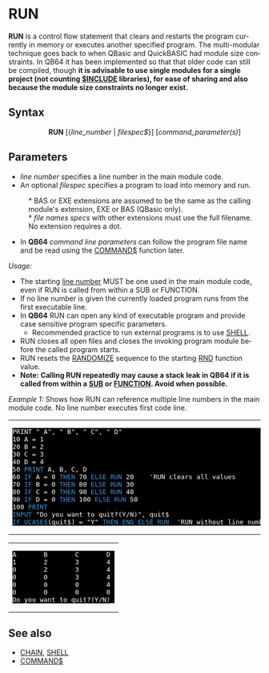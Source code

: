 <style>pre.codeide, pre.outputfixed, .outputcrt0 { background-color: #000 !important; color: #FFF !important; }</style><!DOCTYPE html>
<html class="client-nojs" dir="ltr" lang="en">
<head>
<title>RUN - QB64 Phoenix Edition Wiki</title>
</head>
<body class="mediawiki ltr sitedir-ltr mw-hide-empty-elt ns-0 ns-subject page-RUN rootpage-RUN skin-vector action-view skin-vector-legacy vector-feature-language-in-header-enabled vector-feature-language-in-main-page-header-disabled vector-feature-language-alert-in-sidebar-disabled vector-feature-sticky-header-disabled vector-feature-sticky-header-edit-disabled vector-feature-table-of-contents-disabled vector-feature-visual-enhancement-next-disabled">
<div class="mw-body" id="content" role="main">
<a id="top"></a>
<h1 class="firstHeading mw-first-heading" id="firstHeading"><span class="mw-page-title-main">RUN</span></h1>
<div class="vector-body" id="bodyContent">
<div class="mw-body-content mw-content-ltr" dir="ltr" id="mw-content-text" lang="en"><div class="mw-parser-output"><p><b>RUN</b> is a control flow statement that clears and restarts the program currently in memory or executes another specified program.
The multi-modular technique goes back to when QBasic and QuickBASIC had module size constraints. In QB64 it has been implemented so that that older code can still be compiled, though <b>it is advisable to use single modules for a single project (not counting <a href="$INCLUDE" title="$INCLUDE">$INCLUDE</a> libraries), for ease of sharing and also because the module size constraints no longer exist.</b>
</p>
<h2><span class="mw-headline" id="Syntax">Syntax</span></h2>
<dl><dd><dl><dd><b>RUN</b> [{<i>line_number</i> | <i>filespec$</i>}] [<i>command_parameter(s)</i>]</dd></dl></dd></dl>
<p>
</p>
<h2><span class="mw-headline" id="Parameters">Parameters</span></h2>
<ul><li><i>line number</i> specifies a line number in the main module code.</li>
<li>An optional <i>filespec</i> specifies a program to load into memory and run.</li></ul>
<dl><dd>* BAS or EXE extensions are assumed to be the same as the calling module's extension, EXE or BAS (QBasic only).</dd>
<dd>* <i>file names specs</i> with other extensions must use the full filename. No extension requires a dot.</dd></dl>
<ul><li>In <b>QB64</b> <i>command line parameters</i> can follow the program file name and be read using the <a href="COMMAND$" title="COMMAND$">COMMAND$</a> function later.</li></ul>
<p>
<i>Usage:</i>
</p>
<ul><li>The starting <a href="Line_number" title="Line number">line number</a> MUST be one used in the main module code, even if RUN is called from within a SUB or FUNCTION.</li>
<li>If no line number is given the currently loaded program runs from the first executable line.</li>
<li>In <b>QB64</b> RUN can open any kind of executable program and provide case sensitive program specific parameters.
<ul><li>Recommended practice to run external programs is to use <a href="SHELL" title="SHELL">SHELL</a>.</li></ul></li>
<li>RUN closes all open files and closes the invoking program module before the called program starts.</li>
<li>RUN resets the <a href="RANDOMIZE" title="RANDOMIZE">RANDOMIZE</a> sequence to the starting <a href="RND" title="RND">RND</a> function value.</li>
<li><b>Note: Calling RUN repeatedly may cause a stack leak in QB64 if it is called from within a <a href="SUB" title="SUB">SUB</a> or <a href="FUNCTION" title="FUNCTION">FUNCTION</a>. Avoid when possible.</b></li></ul>
<p>
<i>Example 1:</i> Shows how RUN can reference multiple line numbers in the main module code. No line number executes first code line.
</p>
<table cellpadding="15px" width="100%">
<tbody><tr>
<td><pre class="codeide">PRINT " A", " B", " C", " D"
10 A = 1
20 B = 2
30 C = 3
40 D = 4
50 <a href="PRINT" title="PRINT"><span style="color:#4593D8;">PRINT</span></a> A, B, C, D
60 <a href="IF...THEN" title="IF...THEN"><span style="color:#4593D8;">IF</span></a> A = 0 <a href="THEN" title="THEN"><span style="color:#4593D8;">THEN</span></a> 70 <a href="ELSE" title="ELSE"><span style="color:#4593D8;">ELSE</span></a> <a class="mw-selflink selflink"><span style="color:#4593D8;">RUN</span></a> 20    'RUN clears all values
70 <a href="IF...THEN" title="IF...THEN"><span style="color:#4593D8;">IF</span></a> B = 0 <a href="THEN" title="THEN"><span style="color:#4593D8;">THEN</span></a> 80 <a href="ELSE" title="ELSE"><span style="color:#4593D8;">ELSE</span></a> <a class="mw-selflink selflink"><span style="color:#4593D8;">RUN</span></a> 30
80 <a href="IF...THEN" title="IF...THEN"><span style="color:#4593D8;">IF</span></a> C = 0 <a href="THEN" title="THEN"><span style="color:#4593D8;">THEN</span></a> 90 <a href="ELSE" title="ELSE"><span style="color:#4593D8;">ELSE</span></a> <a class="mw-selflink selflink"><span style="color:#4593D8;">RUN</span></a> 40
90 <a href="IF...THEN" title="IF...THEN"><span style="color:#4593D8;">IF</span></a> D = 0 <a href="THEN" title="THEN"><span style="color:#4593D8;">THEN</span></a> 100 <a href="ELSE" title="ELSE"><span style="color:#4593D8;">ELSE</span></a> <a class="mw-selflink selflink"><span style="color:#4593D8;">RUN</span></a> 50
100 <a href="PRINT" title="PRINT"><span style="color:#4593D8;">PRINT</span></a>
<a href="INPUT" title="INPUT"><span style="color:#4593D8;">INPUT</span></a> "Do you want to quit?(Y/N)", quit$
<a href="IF...THEN" title="IF...THEN"><span style="color:#4593D8;">IF</span></a> <a href="UCASE$" title="UCASE$"><span style="color:#4593D8;">UCASE$</span></a>(quit$) = "Y" <a href="THEN" title="THEN"><span style="color:#4593D8;">THEN</span></a> <a href="END" title="END"><span style="color:#4593D8;">END</span></a> <a href="ELSE" title="ELSE"><span style="color:#4593D8;">ELSE</span></a> <a class="mw-selflink selflink"><span style="color:#4593D8;">RUN</span></a>  'RUN without line number executes at first code line
</pre>
</td></tr></tbody></table>
<table cellpadding="15px" width="100%">
<tbody><tr>
<td><pre class="outputcrt0">A       B       C       D
1       2       3       4
0       2       3       4
0       0       3       4
0       0       0       4
0       0       0       0
Do you want to quit?(Y/N)_
</pre>
</td></tr></tbody></table>
<p>
</p>
<h2><span class="mw-headline" id="See_also">See also</span></h2>
<ul><li><a href="CHAIN" title="CHAIN">CHAIN</a>, <a href="SHELL" title="SHELL">SHELL</a></li>
<li><a href="COMMAND$" title="COMMAND$">COMMAND$</a></li></ul>
<p>
</p>
<!-- 
NewPP limit report
Cached time: 20240715060243
Cache expiry: 86400
Reduced expiry: false
Complications: [show‐toc]
CPU time usage: 0.045 seconds
Real time usage: 0.095 seconds
Preprocessor visited node count: 197/1000000
Post‐expand include size: 1921/2097152 bytes
Template argument size: 213/2097152 bytes
Highest expansion depth: 3/100
Expensive parser function count: 0/100
Unstrip recursion depth: 0/20
Unstrip post‐expand size: 0/5000000 bytes
-->
<!--
Transclusion expansion time report (%,ms,calls,template)
100.00%   69.337      1 -total
 25.48%   17.670     25 Template:Cl
 15.01%   10.406      1 Template:PageParameters
 12.52%    8.678      1 Template:OutputEnd
 10.74%    7.449      1 Template:OutputStart
  9.24%    6.406      1 Template:PageSyntax
  7.72%    5.351      1 Template:CodeStart
  5.40%    3.742      1 Template:CodeEnd
  4.61%    3.196      1 Template:PageNavigation
  4.41%    3.060      1 Template:PageSeeAlso
-->
<!-- Saved in parser cache with key qb64pnix_mw19894-mwmb_:pcache:idhash:265-0!canonical and timestamp 20240715060242 and revision id 7395.
 -->
</div>
</div>
</div>
</div>
</body>
</html>